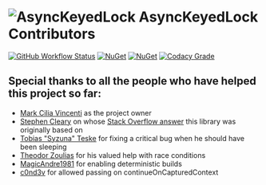 # ![AsyncKeyedLock](https://raw.githubusercontent.com/MarkCiliaVincenti/AsyncKeyedLock/master/logo32.png) AsyncKeyedLock Contributors
[![GitHub Workflow Status](https://img.shields.io/github/actions/workflow/status/MarkCiliaVincenti/AsyncKeyedLock/dotnet.yml?branch=master&logo=github&style=for-the-badge)](https://actions-badge.atrox.dev/MarkCiliaVincenti/AsyncKeyedLock/goto?ref=master) [![NuGet](https://img.shields.io/nuget/v/AsyncKeyedLock?label=AsyncKeyedLock&logo=nuget&style=for-the-badge)](https://www.nuget.org/packages/AsyncKeyedLock) [![NuGet](https://img.shields.io/nuget/dt/AsyncKeyedLock?logo=nuget&style=for-the-badge)](https://www.nuget.org/packages/AsyncKeyedLock) [![Codacy Grade](https://img.shields.io/codacy/grade/315c3d5a06a441bda26ffd88e705fa63?style=for-the-badge)](https://www.codacy.com/gh/MarkCiliaVincenti/AsyncKeyedLock/dashboard?utm_source=github.com&amp;utm_medium=referral&amp;utm_content=MarkCiliaVincenti/AsyncKeyedLock&amp;utm_campaign=Badge_Grade)

## Special thanks to all the people who have helped this project so far:

* [Mark Cilia Vincenti](https://github.com/MarkCiliaVincenti) as the project owner
* [Stephen Cleary](https://github.com/StephenCleary) on whose [Stack Overflow answer](https://stackoverflow.com/questions/31138179/asynchronous-locking-based-on-a-key/31194647#31194647) this library was originally based on
* [Tobias "Syzuna" Teske](https://github.com/Syzuna) for fixing a critical bug when he should have been sleeping
* [Theodor Zoulias](https://github.com/theodorzoulias) for his valued help with race conditions
* [MagicAndre1981](https://github.com/MagicAndre1981) for enabling deterministic builds
* [c0nd3v](https://github.com/c0nd3v) for allowed passing on continueOnCapturedContext
